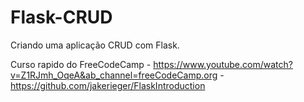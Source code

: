 # Flask-CRUD
Criando uma aplicação CRUD com Flask.

Curso rapido do FreeCodeCamp - https://www.youtube.com/watch?v=Z1RJmh_OqeA&ab_channel=freeCodeCamp.org - https://github.com/jakerieger/FlaskIntroduction
